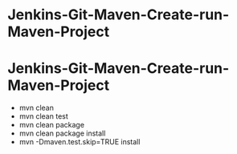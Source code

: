 # Jenkins-Git-Maven-Create-run-Maven-Project
# Jenkins-Git-Maven-Create-run-Maven-Project
* mvn clean
* mvn clean test
* mvn clean package
* mvn clean package install
* mvn -Dmaven.test.skip=TRUE install
